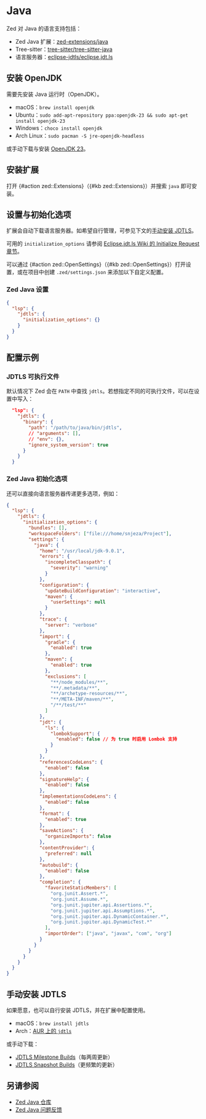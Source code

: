 # Java

Zed 对 Java 的语言支持包括：

- Zed Java 扩展：[zed-extensions/java](https://github.com/zed-extensions/java)
- Tree-sitter：[tree-sitter/tree-sitter-java](https://github.com/tree-sitter/tree-sitter-java)
- 语言服务器：[eclipse-jdtls/eclipse.jdt.ls](https://github.com/eclipse-jdtls/eclipse.jdt.ls)

## 安装 OpenJDK

需要先安装 Java 运行时（OpenJDK）。

- macOS：`brew install openjdk`
- Ubuntu：`sudo add-apt-repository ppa:openjdk-23 && sudo apt-get install openjdk-23`
- Windows：`choco install openjdk`
- Arch Linux：`sudo pacman -S jre-openjdk-headless`

或手动下载与安装 [OpenJDK 23](https://jdk.java.net/23/)。

## 安装扩展

打开 {#action zed::Extensions}（{#kb zed::Extensions}）并搜索 `java` 即可安装。

## 设置与初始化选项

扩展会自动下载语言服务器。如希望自行管理，可参见下文的[手动安装 JDTLS](#manual-jdtls-install)。

可用的 `initialization_options` 请参阅 [Eclipse.jdt.ls Wiki 的 Initialize Request 章节](https://github.com/eclipse-jdtls/eclipse.jdt.ls/wiki/Running-the-JAVA-LS-server-from-the-command-line#initialize-request)。

可以通过 {#action zed::OpenSettings}（{#kb zed::OpenSettings}）打开设置，或在项目中创建 `.zed/settings.json` 来添加以下自定义配置。

### Zed Java 设置

```json [settings]
{
  "lsp": {
    "jdtls": {
      "initialization_options": {}
    }
  }
}
```

## 配置示例

### JDTLS 可执行文件

默认情况下 Zed 会在 `PATH` 中查找 `jdtls`。若想指定不同的可执行文件，可以在设置中写入：

```json [settings]
  "lsp": {
    "jdtls": {
      "binary": {
        "path": "/path/to/java/bin/jdtls",
        // "arguments": [],
        // "env": {},
        "ignore_system_version": true
      }
    }
  }
```

### Zed Java 初始化选项

还可以直接向语言服务器传递更多选项，例如：

```json [settings]
{
  "lsp": {
    "jdtls": {
      "initialization_options": {
        "bundles": [],
        "workspaceFolders": ["file:///home/snjeza/Project"],
        "settings": {
          "java": {
            "home": "/usr/local/jdk-9.0.1",
            "errors": {
              "incompleteClasspath": {
                "severity": "warning"
              }
            },
            "configuration": {
              "updateBuildConfiguration": "interactive",
              "maven": {
                "userSettings": null
              }
            },
            "trace": {
              "server": "verbose"
            },
            "import": {
              "gradle": {
                "enabled": true
              },
              "maven": {
                "enabled": true
              },
              "exclusions": [
                "**/node_modules/**",
                "**/.metadata/**",
                "**/archetype-resources/**",
                "**/META-INF/maven/**",
                "/**/test/**"
              ]
            },
            "jdt": {
              "ls": {
                "lombokSupport": {
                  "enabled": false // 为 true 时启用 Lombok 支持
                }
              }
            },
            "referencesCodeLens": {
              "enabled": false
            },
            "signatureHelp": {
              "enabled": false
            },
            "implementationsCodeLens": {
              "enabled": false
            },
            "format": {
              "enabled": true
            },
            "saveActions": {
              "organizeImports": false
            },
            "contentProvider": {
              "preferred": null
            },
            "autobuild": {
              "enabled": false
            },
            "completion": {
              "favoriteStaticMembers": [
                "org.junit.Assert.*",
                "org.junit.Assume.*",
                "org.junit.jupiter.api.Assertions.*",
                "org.junit.jupiter.api.Assumptions.*",
                "org.junit.jupiter.api.DynamicContainer.*",
                "org.junit.jupiter.api.DynamicTest.*"
              ],
              "importOrder": ["java", "javax", "com", "org"]
            }
          }
        }
      }
    }
  }
}
```

## 手动安装 JDTLS

如果愿意，也可以自行安装 JDTLS，并在扩展中配置使用。

- macOS：`brew install jdtls`
- Arch：[AUR 上的 `jdtls`](https://aur.archlinux.org/packages/jdtls)

或手动下载：

- [JDTLS Milestone Builds](http://download.eclipse.org/jdtls/milestones/)（每两周更新）
- [JDTLS Snapshot Builds](https://download.eclipse.org/jdtls/snapshots/)（更频繁的更新）

## 另请参阅

- [Zed Java 仓库](https://github.com/zed-extensions/java)
- [Zed Java 问题反馈](https://github.com/zed-extensions/java/issues)
